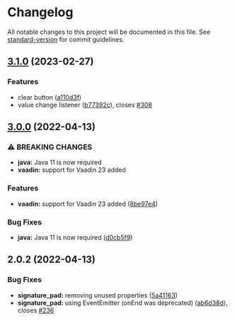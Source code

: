 # Changelog

All notable changes to this project will be documented in this file. See [standard-version](https://github.com/conventional-changelog/standard-version) for commit guidelines.

## [3.1.0](https://github.com/F0rce/signature-widget/compare/v3.0.0...v3.1.0) (2023-02-27)


### Features

* clear button ([a110d3f](https://github.com/F0rce/signature-widget/commit/a110d3fa7aa5ae9960c4adc9f0dbf80d8b985c8a))
* value change listener ([b77392c](https://github.com/F0rce/signature-widget/commit/b77392cd32f5519b2bd9fd132514290af1344244)), closes [#308](https://github.com/F0rce/signature-widget/issues/308)

## [3.0.0](https://github.com/F0rce/signature-widget/compare/v2.0.2...v3.0.0) (2022-04-13)


### ⚠ BREAKING CHANGES

* **java:** Java 11 is now required
* **vaadin:** support for Vaadin 23 added

### Features

* **vaadin:** support for Vaadin 23 added ([8be97e4](https://github.com/F0rce/signature-widget/commit/8be97e4f51b137f3a1a508b6c98654027151d726))


### Bug Fixes

* **java:** Java 11 is now required ([d0cb5f9](https://github.com/F0rce/signature-widget/commit/d0cb5f9b0622a3e1a3f1f94edaa9a8610a83d524))

## 2.0.2 (2022-04-13)


### Bug Fixes

* **signature_pad:** removing unused properties ([5a41163](https://github.com/F0rce/signature-widget/commit/5a41163ace09625900943992184993462361760f))
* **signature_pad:** using EventEmitter (onEnd was deprecated) ([ab6d38d](https://github.com/F0rce/signature-widget/commit/ab6d38d38cbeac9e60bee8b569333907bcca96c6)), closes [#236](https://github.com/F0rce/signature-widget/issues/236)
